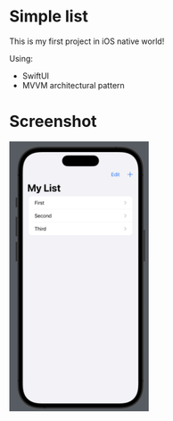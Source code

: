 # Simple list

This is my first project in iOS native world! 

Using:
- SwiftUI
- MVVM architectural pattern


# Screenshot

<p float="left">
  <img src="screenshots/1.png" width="250"/>
</p>
